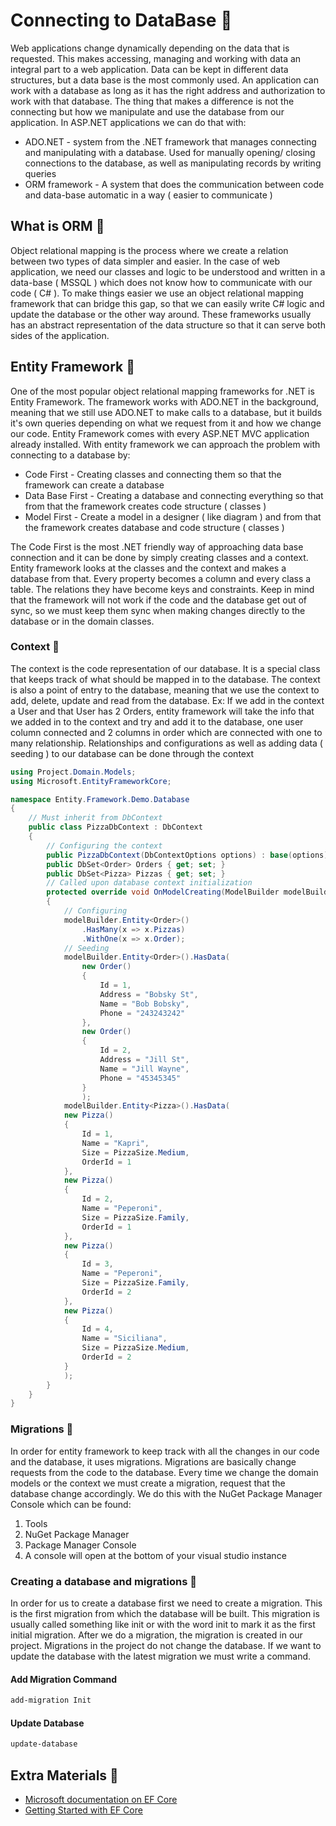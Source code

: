 # Connecting to DataBase 🥞
Web applications change dynamically depending on the data that is requested. This makes accessing, managing and working with data  an integral part to a web application. Data can be kept in different data structures, but a data base is the  most commonly used. An application can work with a database as long as it has the right address and authorization to work with that database. The thing that makes a difference is not the connecting but how we manipulate and use the database from our application. In ASP.NET applications we can do that with:
* ADO.NET - system from the .NET framework that manages connecting and manipulating with a database. Used for manually opening/ closing connections to the database, as well as manipulating records by writing queries
* ORM framework -  A system that does the communication between code and data-base automatic in a way ( easier to communicate )
## What is ORM  🔸
Object relational mapping is the process where we create a relation between two types of data simpler and easier. In the case of web application, we need our classes and logic to be understood and written in a data-base ( MSSQL ) which does not know how to communicate with our code ( C# ). To make things easier we use an object relational mapping framework that can bridge this gap, so that we can easily write C# logic and update the database or the other way around. These frameworks usually has an abstract representation of the data structure so that it can serve both sides of the application. 
## Entity Framework 🔸
One of the most popular object relational mapping frameworks for .NET is Entity Framework. The framework works with ADO.NET in the background, meaning that we still use ADO.NET to make calls to a database, but it builds it's own queries depending on what we request from it and how we change our code. Entity Framework comes with every ASP.NET MVC application already installed.  With entity framework we can approach the problem with connecting to a database by:
* Code First - Creating classes and connecting them so that the framework can create a database
* Data Base First - Creating a database and connecting everything so that from that the framework creates code structure ( classes )
* Model First - Create a model in a designer ( like diagram ) and from that the framework creates database and code structure ( classes )

The Code First is the most .NET friendly way of approaching data base connection and it can be done by simply creating classes and a context. Entity framework looks at the classes and the context and makes a database from that. Every property becomes a column and every class a table. The relations they have become keys and constraints. Keep in mind that the framework will not work if the code and the database get out of sync, so we must keep them sync when making changes directly to the database or in the domain classes.

### Context 🔽
The context is the code representation of our database. It is a special class that keeps track of what should be mapped in to the database. The context is also a point of entry to the database, meaning that we use the context to add, delete, update and read from the database. Ex: If we add in the context a User and that User has 2 Orders, entity framework will take the info that we added in to the context and try and add it to the database, one user column connected and 2 columns in order which are connected with one to many relationship. Relationships and configurations as well as adding data ( seeding ) to our database can be done through the context
```csharp
using Project.Domain.Models;
using Microsoft.EntityFrameworkCore;

namespace Entity.Framework.Demo.Database
{
	// Must inherit from DbContext
    public class PizzaDbContext : DbContext
    {
	    // Configuring the context
        public PizzaDbContext(DbContextOptions options) : base(options){}
        public DbSet<Order> Orders { get; set; }
        public DbSet<Pizza> Pizzas { get; set; }
        // Called upon database context initialization
        protected override void OnModelCreating(ModelBuilder modelBuilder)
        {
	        // Configuring
            modelBuilder.Entity<Order>()
                .HasMany(x => x.Pizzas)
                .WithOne(x => x.Order);
            // Seeding
            modelBuilder.Entity<Order>().HasData(
                new Order()
                {
                    Id = 1,
                    Address = "Bobsky St",
                    Name = "Bob Bobsky",
                    Phone = "243243242"
                },
                new Order()
                {
                    Id = 2,
                    Address = "Jill St",
                    Name = "Jill Wayne",
                    Phone = "45345345"
                }
                );
            modelBuilder.Entity<Pizza>().HasData(
            new Pizza()
            {
                Id = 1,
                Name = "Kapri",
                Size = PizzaSize.Medium,
                OrderId = 1
            },
            new Pizza()
            {
                Id = 2,
                Name = "Peperoni",
                Size = PizzaSize.Family,
                OrderId = 1
            },
            new Pizza()
            {
                Id = 3,
                Name = "Peperoni",
                Size = PizzaSize.Family,
                OrderId = 2
            },
            new Pizza()
            {
                Id = 4,
                Name = "Siciliana",
                Size = PizzaSize.Medium,
                OrderId = 2
            }
            );
        }
    }
}

```
### Migrations 🔽
In order for entity framework to keep track with all the changes in our code and the database, it uses migrations. Migrations are basically change requests from the code to the database. Every time we change the domain models or the context we must create a migration, request that the database change accordingly. We do this with the NuGet Package Manager Console which can be found:
1. Tools
2. NuGet Package Manager
3. Package Manager Console
4. A console will open at the bottom of your visual studio instance

### Creating a database and migrations 🔽
In order for us to create a database first we need to create a migration. This is the first migration from which the database will be built. This migration is usually called something like init or with the word init to mark it as the first initial migration. After we do a migration, the migration is created in our project. Migrations in the project do not change the database. If we want to update the database with the latest migration we must write a command.
#### Add Migration Command
```cmd
add-migration Init
```
#### Update Database
```cmd
update-database
```
## Extra Materials 📘
* [Microsoft documentation on EF Core](https://docs.microsoft.com/en-us/ef/core/)
* [Getting Started with EF Core](https://www.learnentityframeworkcore.com/walkthroughs/aspnetcore-application)
